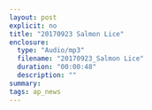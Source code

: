 ```yaml
---
layout: post
explicit: no
title: "20170923 Salmon Lice"
enclosure:
  type: "Audio/mp3"
  filename: "20170923_Salmon Lice"
  duration: "00:00:48"
  description: ""
summary:
tags: ap_news
---
```



